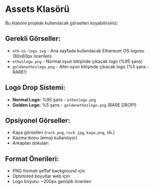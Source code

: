 # Assets Klasörü

Bu klasöre projede kullanılacak görselleri koyabilirsiniz:

## Gerekli Görseller:
- `eth-os-logo.svg` - Ana sayfada kullanılacak Ethereum OS logosu (80x80px önerilen)
- `ethoslogo.png` - Normal oyun bitişinde çıkacak logo (%95 şans)
- `goldenethoslogo.png` - Altın oyun bitişinde çıkacak logo (%5 şans - RARE!)

## Logo Drop Sistemi:
- **Normal Logo:** %95 şans - `ethoslogo.png`
- **Golden Logo:** %5 şans - `goldenethoslogo.png` (RARE DROP!)

## Opsiyonel Görseller:
- Kaya görselleri (`rock.png`, `rock.jpg`, `kaya.png`, vb.)
- Kazma ikonu (emoji kullanılıyor)
- Arkaplan dokuları

## Format Önerileri:
- PNG formatı şeffaf background için
- Optimized boyutlar web için
- Logo boyutu: ~200px genişlik önerilen